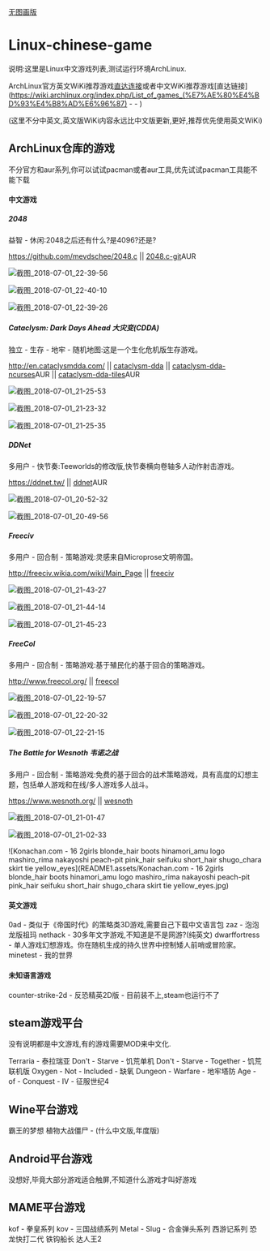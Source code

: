 [无图画版](README.md)

# Linux-chinese-game

说明:这里是Linux中文游戏列表,测试运行环境ArchLinux.

ArchLinux官方英文WiKi推荐游戏[直达连接](https://wiki.archlinux.org/index.php/List_of_games)或者中文WiKi推荐游戏[直达链接](https://wiki.archlinux.org/index.php/List_of_games_(%E7%AE%80%E4%BD%93%E4%B8%AD%E6%96%87) -  - )

(这里不分中英文,英文版WiKi内容永远比中文版更新,更好,推荐优先使用英文WiKi)



## ArchLinux仓库的游戏

不分官方和aur系列,你可以试试pacman或者aur工具,优先试试pacman工具能不能下载

#### 中文游戏

##### 2048	

益智 - 休闲:2048之后还有什么?是4096?还是?

https://github.com/mevdschee/2048.c || [2048.c-git](https://aur.archlinux.org/packages/2048.c-git/)AUR

![截图_2018-07-01_22-39-56](README1.assets/截图_2018-07-01_22-39-56.png)

![截图_2018-07-01_22-40-10](README1.assets/截图_2018-07-01_22-40-10.png)

![截图_2018-07-01_22-39-26](README1.assets/截图_2018-07-01_22-39-26.png)


##### Cataclysm: Dark Days Ahead	大灾变(CDDA)

独立 - 生存 - 地牢 - 随机地图:这是一个生化危机版生存游戏。

<http://en.cataclysmdda.com/> || [cataclysm-dda](https://www.archlinux.org/packages/community/x86_64/cataclysm-dda/) || [cataclysm-dda-ncurses](https://aur.archlinux.org/packages/cataclysm-dda-ncurses/)AUR || [cataclysm-dda-tiles](https://aur.archlinux.org/packages/cataclysm-dda-tiles/)AUR

![截图_2018-07-01_21-25-53](README1.assets/截图_2018-07-01_21-25-53.png)

![截图_2018-07-01_21-23-32](README1.assets/截图_2018-07-01_21-23-32.png)

![截图_2018-07-01_21-25-35](README1.assets/截图_2018-07-01_21-25-35.png)


##### DDNet	

多用户 - 快节奏:Teeworlds的修改版,快节奏横向卷轴多人动作射击游戏。

<https://ddnet.tw/> || [ddnet](https://aur.archlinux.org/packages/ddnet/)AUR

![截图_2018-07-01_20-52-32](README1.assets/截图_2018-07-01_20-52-32.png)

![截图_2018-07-01_20-49-56](README1.assets/截图_2018-07-01_20-49-56.png)


##### Freeciv

多用户 - 回合制 - 策略游戏:灵感来自Microprose文明帝国。

<http://freeciv.wikia.com/wiki/Main_Page> || [freeciv](https://www.archlinux.org/packages/extra/x86_64/freeciv/)

![截图_2018-07-01_21-43-27](README1.assets/截图_2018-07-01_21-43-27.png)

![截图_2018-07-01_21-44-14](README1.assets/截图_2018-07-01_21-44-14.png)

![截图_2018-07-01_21-45-23](README1.assets/截图_2018-07-01_21-45-23.png)


##### FreeCol	

多用户 - 回合制 - 策略游戏:基于殖民化的基于回合的策略游戏。

<http://www.freecol.org/> || [freecol](https://www.archlinux.org/packages/community/any/freecol/)

![截图_2018-07-01_22-19-57](README1.assets/截图_2018-07-01_22-19-57.png)

![截图_2018-07-01_22-20-32](README1.assets/截图_2018-07-01_22-20-32.png)

![截图_2018-07-01_22-21-15](README1.assets/截图_2018-07-01_22-21-15.png)


##### The Battle for Wesnoth	韦诺之战 

多用户 - 回合制 - 策略游戏:免费的基于回合的战术策略游戏，具有高度的幻想主题，包括单人游戏和在线/多人游戏多人战斗。

<https://www.wesnoth.org/> || [wesnoth](https://www.archlinux.org/packages/community/x86_64/wesnoth/)

![截图_2018-07-01_21-01-47](README1.assets/截图_2018-07-01_21-01-47.png)

![截图_2018-07-01_21-02-33](README1.assets/截图_2018-07-01_21-02-33.png)







![Konachan.com - 16 2girls blonde_hair boots hinamori_amu logo mashiro_rima nakayoshi peach-pit pink_hair seifuku short_hair shugo_chara skirt tie yellow_eyes](README1.assets/Konachan.com - 16 2girls blonde_hair boots hinamori_amu logo mashiro_rima nakayoshi peach-pit pink_hair seifuku short_hair shugo_chara skirt tie yellow_eyes.jpg)












#### 英文游戏

 

0ad - 类似于《帝国时代》的策略类3D游戏,需要自己下载中文语言包
	zaz - 泡泡龙版祖玛
	nethack - 30多年文字游戏,不知道是不是网游?(纯英文)
	dwarffortress - 单人游戏幻想游戏。你在随机生成的持久世界中控制矮人前哨或冒险家。
	minetest - 我的世界





#### 未知语言游戏


counter-strike-2d - 反恐精英2D版 - 目前装不上,steam也运行不了



## steam游戏平台

没有说明都是中文游戏,有的游戏需要MOD来中文化.


Terraria - 泰拉瑞亚
Don't - Starve - 饥荒单机
Don't - Starve - Together - 饥荒联机版
Oxygen - Not - Included - 缺氧
Dungeon - Warfare - 地牢塔防
Age - of - Conquest - IV - 征服世纪4





## Wine平台游戏


霸王的梦想
植物大战僵尸 - (什么中文版,年度版)



## Android平台游戏

没想好,毕竟大部分游戏适合触屏,不知道什么游戏才叫好游戏





## MAME平台游戏


kof - 拳皇系列
kov - 三国战绩系列
Metal - Slug - 合金弹头系列
西游记系列
恐龙快打二代
铁钩船长
达人王2



